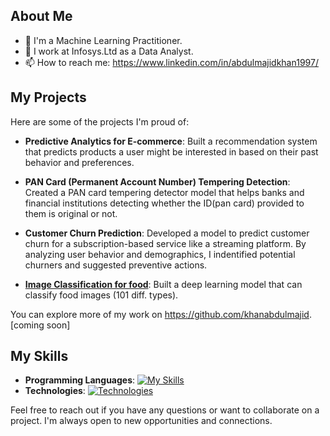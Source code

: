## About Me

- 🌱 I'm a Machine Learning Practitioner.
- 💼 I work at Infosys.Ltd as a Data Analyst.
- 📫 How to reach me: https://www.linkedin.com/in/abdulmajidkhan1997/

## My Projects

Here are some of the projects I'm proud of:

- **Predictive Analytics for E-commerce**: Built a recommendation system that predicts products a user might be interested in based on their past behavior and preferences.

- **PAN Card (Permanent Account Number)  Tempering Detection**: Created a PAN card tempering detector model that helps banks and financial institutions detecting whether the ID(pan card) provided to them is original or not.
   
- **Customer Churn Prediction**: Developed a model to predict customer churn for a subscription-based service like a streaming platform. By analyzing user behavior and demographics, I indentified potential churners and suggested preventive actions.

- [**Image Classification for food**](https://github.com/khanabdulmajid/tensorflow_deep_learning/blob/main/07_Project_1_Food_Vision.ipynb): Built a deep learning model that can classify food images (101 diff. types).

You can explore more of my work on https://github.com/khanabdulmajid. [coming soon]

## My Skills

- **Programming Languages**: [![My Skills](https://skillicons.dev/icons?i=python,cpp,java)](https://linkedin.com/in/AbdulMajidKhan1997)
- **Technologies**: [![Technologies](https://skillicons.dev/icons?i=tensorflow,django,mysql&perline=3)](https://linkedin.com/in/AbdulMajidKhan1997)

Feel free to reach out if you have any questions or want to collaborate on a project. I'm always open to new opportunities and connections.
